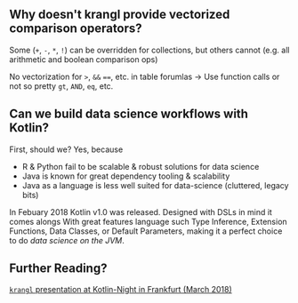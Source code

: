 ## Why doesn't krangl provide vectorized comparison operators?

Some (`+`, `-`, `*`, `!`) can be overridden for collections, but others cannot (e.g. all arithmetic and boolean comparison ops)

No vectorization for `>`,  `&&` `==`, etc. in table forumlas → Use function calls or not so pretty `gt`, `AND`, `eq`, etc.


## Can we build data science workflows with Kotlin?

First, should we? Yes, because

* R & Python fail to be scalable & robust solutions for data science
* Java is known for great dependency tooling & scalability
* Java as a language is less well suited for data-science (cluttered, legacy bits)


In Febuary 2018 Kotlin v1.0 was released. Designed with DSLs in mind it comes alongs With great features language such Type Inference, Extension Functions, Data Classes, or Default Parameters, making it a perfect choice to do *data science on the JVM*.


## Further Reading?

[`krangl` presentation at Kotlin-Night in Frankfurt (March 2018)](https://holgerbrandl.github.io/kotlin4ds_kotlin_night_frankfurt//emerging_kotlin_ds_ecosystem.html)

